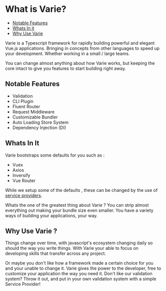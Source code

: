 # What is Varie?

- [Notable Features](#features)
- [Whats In it](#whats-in-it)
- [Why Use Varie](#why-use-varie-)

Varie is a Typescript framework for rapidly building powerful and elegant Vue.js applications. Bringing
in concepts from other languages to speed up your development. Whether working in
a small / large teams.

You can change almost anything about how Varie works, but keeping the
core intact to give you features to start building right away.

## Notable Features

- Validation
- CLI Plugin
- Fluent Router
- Request Middleware
- Customizable Bundler
- Auto Loading Store System
- Dependency Injection (DI)

## Whats In It

Varie bootstraps some defaults for you such as :

- Vuex
- Axios
- Inversify
- Vue Router

While we setup some of the defaults , these can be changed by the use
of [service providers](/docs/{{version}}/service-providers).

Whats the one of the greatest thing about Varie ? You can strip almost everything out
making your bundle size even smaller. You have a variety ways of building
your applications, your way.

## Why Use Varie ?

Things change over time, with javascript's ecosystem changing daily so should
the way you write things. With Varie your able to focus on developing
skills that transfer across any project.

Or maybe you don't like how a framework made a certain choice for you and
your unable to change it. Varie gives the power to the developer, free to
customize your application the way you need it. Don't like our validation system?
Throw it out, and put in your own validation system with a simple Service Provider!
